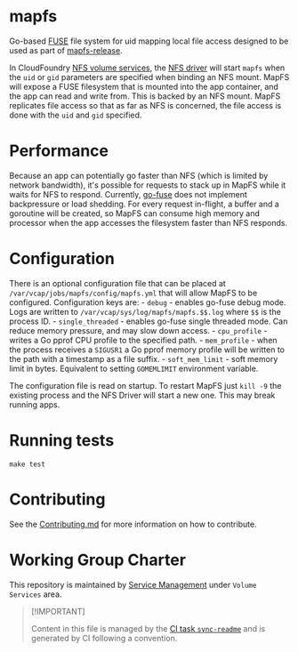 # mapfs

Go-based [FUSE](https://en.wikipedia.org/wiki/Filesystem_in_Userspace)
file system for uid mapping local file access designed to be used as
part of [mapfs-release](https://github.com/cloudfoundry/mapfs-release).

In CloudFoundry [NFS volume
services](https://github.com/cloudfoundry/nfs-volume-release), the [NFS
driver](https://github.com/cloudfoundry/nfsv3driver) will start `mapfs`
when the `uid` or `gid` parameters are specified when binding an NFS
mount. MapFS will expose a FUSE filesystem that is mounted into the app
container, and the app can read and write from. This is backed by an NFS
mount. MapFS replicates file access so that as far as NFS is concerned,
the file access is done with the `uid` and `gid` specified.

# Performance

Because an app can potentially go faster than NFS (which is limited by
network bandwidth), it's possible for requests to stack up in MapFS
while it waits for NFS to respond. Currently,
[go-fuse](https://github.com/hanwen/go-fuse) does not implement
backpressure or load shedding. For every request in-flight, a buffer and
a goroutine will be created, so MapFS can consume high memory and
processor when the app accesses the filesystem faster than NFS responds.

# Configuration

There is an optional configuration file that can be placed at
`/var/vcap/jobs/mapfs/config/mapfs.yml` that will allow MapFS to be
configured. Configuration keys are: - `debug` - enables go-fuse debug
mode. Logs are written to `/var/vcap/sys/log/mapfs/mapfs.$$.log` where
`$$` is the process ID. - `single_threaded` - enables go-fuse single
threaded mode. Can reduce memory pressure, and may slow down access. -
`cpu_profile` - writes a Go pprof CPU profile to the specified path. -
`mem_profile` - when the process receives a `SIGUSR1` a Go pprof memory
profile will be written to the path with a timestamp as a file suffix. -
`soft_mem_limit` - soft memory limit in bytes. Equivalent to setting
`GOMEMLIMIT` environment variable.

The configuration file is read on startup. To restart MapFS just
`kill -9` the existing process and the NFS Driver will start a new one.
This may break running apps.

# Running tests

    make test

# Contributing

See the [Contributing.md](./.github/CONTRIBUTING.md) for more
information on how to contribute.

# Working Group Charter

This repository is maintained by [Service
Management](https://github.com/cloudfoundry/community/blob/main/toc/working-groups/service-management.md)
under `Volume Services` area.

> \[!IMPORTANT\]
>
> Content in this file is managed by the [CI task
> `sync-readme`](https://github.com/cloudfoundry/wg-app-platform-runtime-ci/blob/c83c224ad06515ed52f51bdadf6075f56300ec93/shared/tasks/sync-readme/metadata.yml)
> and is generated by CI following a convention.
